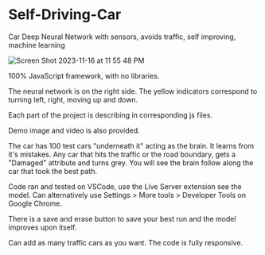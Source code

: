 # Self-Driving-Car
Car Deep Neural Network with sensors, avoids traffic, self improving, machine learning

![Screen Shot 2023-11-16 at 11 55 48 PM](https://github.com/harmanbrar7/Self-Driving-Car/assets/89001739/21d30db0-7afb-4bef-bda0-2d237b4a8d2f)

100% JavaScript framework, with no libraries. 

The neural network is on the right side. The yellow indicators correspond to turning left, right, moving up and down.

Each part of the project is describing in corresponding js files.

Demo image and video is also provided. 

The car has 100 test cars "underneath it" acting as the brain. It learns from it's mistakes. Any car that hits the traffic or the road boundary, gets a "Damaged" attribute and turns grey. You will see the brain follow along the car that took the best path.

Code ran and tested on VSCode, use the Live Server extension see the model. Can alternatively use Settings > More tools > Developer Tools on Google Chrome. 

There is a save and erase button to save your best run and the model improves upon itself.

Can add as many traffic cars as you want. The code is fully responsive. 
